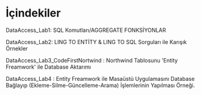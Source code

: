 # İçindekiler
DataAccess_Lab1: SQL Komutları/AGGREGATE FONKSİYONLAR 

DataAccess_Lab2: LING TO ENTİTY & LING TO SQL Sorguları ile Karışık Örnekler

DataAccess_Lab3_CodeFirstNortwind : Northwind Tablosunu 'Entity Freamwork' ile Database Aktarımı

DataAccess_Lab4 : Entity Freamwork ile Masaüstü Uygulamasını Database Bağlayıp (Ekleme-Silme-Güncelleme-Arama) İşlemlerinin Yapılması Örneği.

